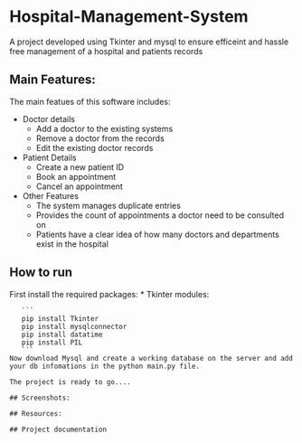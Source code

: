 # Hospital-Management-System
A project developed using Tkinter and mysql to ensure efficeint and hassle free management of a hospital and patients records

## Main Features:
The main featues of this software includes:
  * Doctor details
      * Add a doctor to the existing systems
      * Remove a doctor from the records
      * Edit the existing doctor records
  * Patient Details
      * Create a new patient ID
      * Book an appointment
      * Cancel an appointment 
  * Other Features
      * The system manages duplicate entries
      * Provides the count of appointments a doctor need to be consulted on
      * Patients have a clear idea of how many doctors and departments exist in the hospital
## How to run
  First install the required packages:
    * Tkinter modules: 
    
    
       ```
       pip install Tkinter
       pip install mysqlconnector
       pip install datatime
       pip install PIL
       ```
    Now download Mysql and create a working database on the server and add your db infomations in the python main.py file.
    
    The project is ready to go....
    
    ## Screenshots:
      
    ## Resources:
    
    ## Project documentation
    
    
      


